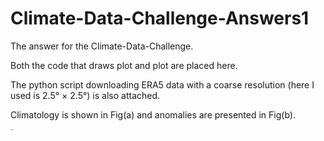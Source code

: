 # Climate-Data-Challenge-Answers1
The answer for the Climate-Data-Challenge.

Both the code that draws plot and plot are placed here.

The python script downloading ERA5 data with a coarse resolution (here I used is 2.5&deg; $\times$ 2.5&deg;) is also attached.

Climatology is shown in Fig(a) and anomalies are presented in Fig(b).

<img src="C:\Users\a\Desktop\cdc1.png" alt="cdc1" style="zoom:12%;" />
